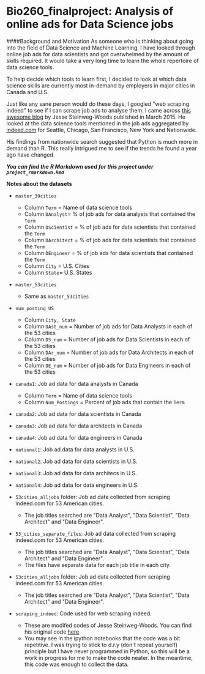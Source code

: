 # Bio260_finalproject: Analysis of online ads for Data Science jobs

####Background and Motivation 
As someone who is thinking about going into the field of Data Science and Machine Learning, I have looked through online job ads for data scientists and got overwhelmed by the amount of skills required. It would take a very long time to learn the whole repertoire of data science tools. 

To help decide which tools to learn first, I decided to look at which data science skills are currently most in-demand by employers in major cities in Canada and U.S.

Just like any sane person would do these days, I googled "web scraping indeed" to see if I can scrape job ads to analyse them. I came across [this awesome blog](https://jessesw.com/Data-Science-Skills/) by Jesse Steinweg-Woods published in March 2015. He looked at the data science tools mentioned in the job ads aggregated by [indeed.com](http://www.indeed.com/) for Seattle, Chicago, San Francisco, New York and Nationwide.  

His findings from nationwide search suggested that Python is much more in demand than R. This really intrigued me to see if the trends he found a year ago have changed. 

***You can find the R Markdown used for this project under `project_rmarkdown.Rmd`***

**Notes about the datasets**
* `master_39cities` 
    + Column `Term` = Name of data science tools
    + Column `DAnalyst`= % of job ads for data analysts that contained the `Term`
    + Column `DScientist` = % of job ads for data scientists that contained the `Term`
    + Column `DArchitect` = % of job ads for data scientists that contained the `Term`
    + Column `DEngineer` = % of job ads for data scientists that contained the `Term`
    + Column `City` = U.S. Cities
    + Column `State`= U.S. States
* `master_53cities`
    + Same as `master_53cities` 
* `num_posting_US` 
    + Column `City, State`
    + Column `DAst_num` = Number of job ads for Data Analysts in each of the 53 cities
    + Column `DS_num`   = Number of job ads for Data Scientists in each of the 53 cities
    + Column `DAr_num`  = Number of job ads for Data Architects in each of the 53 cities
    + Column `DE_num`   = Number of job ads for Data Engineers in each of the 53 cities
* `canada1`: Job ad data for data analysts in Canada
    + Column `Term` = Name of data science tools
    + Column `Num_Postings` = Percent of job ads that contain the `Term`
* `canada2`: Job ad data for data scientists in Canada
* `canada3`: Job ad data for data architects in Canada
* `canada4`: Job ad data for data engineers in Canada
* `national1`: Job ad data for data analysts in U.S.
* `national2`: Job ad data for data scientists in U.S.
* `national3`: Job ad data for data architecs in U.S.
* `national4`: Job ad data for data engineers in U.S.

* `53cities_alljobs` folder: Job ad data collected from scraping indeed.com for 53 American cities. 
    + The job titles searched are "Data Analyst", "Data Scientist", "Data Architect" and "Data Engineer".
* `53_cities_separate_files`: Job ad data collected from scraping indeed.com for 53 American cities. 
    + The job titles searched are "Data Analyst", "Data Scientist", "Data Architect" and "Data Engineer".
    + The files have separate data for each job title in each city. 
* `53cities_alljobs` folder: Job ad data collected from scraping indeed.com for 53 American cities. 
    + The job titles searched are "Data Analyst", "Data Scientist", "Data Architect" and "Data Engineer".
* `scraping_indeed`: Code used for web scraping indeed. 
    + These are modifed codes of Jesse Steinweg-Woods. You can find his original code [here](http://nbviewer.jupyter.org/github/jmsteinw/Notebooks/blob/master/IndeedJobs.ipynb) 
    + You may see in the ipython notebooks that the code was a bit repetitive. I was trying to stick to d.r.y (don't repeat yourself) principle but I have never programmed in Python, so this will be a work in progress for me to make the code neater. In the meantime, this code was enough to collect the data. 


